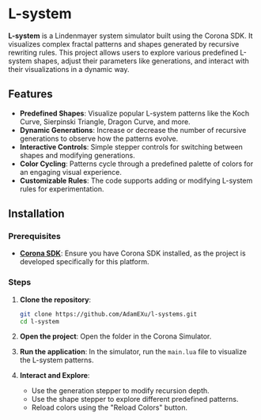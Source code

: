 # L-system

**L-system** is a Lindenmayer system simulator built using the Corona SDK. It visualizes complex fractal patterns and shapes generated by recursive rewriting rules. This project allows users to explore various predefined L-system shapes, adjust their parameters like generations, and interact with their visualizations in a dynamic way.

## Features

- **Predefined Shapes**: Visualize popular L-system patterns like the Koch Curve, Sierpinski Triangle, Dragon Curve, and more.
- **Dynamic Generations**: Increase or decrease the number of recursive generations to observe how the patterns evolve.
- **Interactive Controls**: Simple stepper controls for switching between shapes and modifying generations.
- **Color Cycling**: Patterns cycle through a predefined palette of colors for an engaging visual experience.
- **Customizable Rules**: The code supports adding or modifying L-system rules for experimentation.

## Installation

### Prerequisites

- **[Corona SDK](https://coronalabs.com/)**: Ensure you have Corona SDK installed, as the project is developed specifically for this platform.

### Steps

1. **Clone the repository**:
   ```bash
   git clone https://github.com/AdamEXu/l-systems.git
   cd l-system
   ```

2. **Open the project**: Open the folder in the Corona Simulator.

3. **Run the application**: In the simulator, run the `main.lua` file to visualize the L-system patterns.

4. **Interact and Explore**:
   - Use the generation stepper to modify recursion depth.
   - Use the shape stepper to explore different predefined patterns.
   - Reload colors using the "Reload Colors" button.
